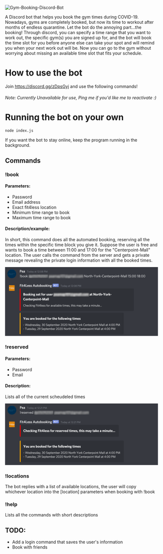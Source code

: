 ![Gym-Booking-Discord-Bot](https://socialify.git.ci/davepetrov/Gym-Booking-Discord-Bot/image?description=1&font=Inter&language=1&owner=1&pattern=Diagonal%20Stripes&theme=Light)

A Discord bot that helps you book the gym times during COVID-19. Nowadays, gyms are completely booked, but now its time to workout after months of endless quarantine. Let the bot do the annoying part...the booking! Through discord, you can specify a time range that you want to work out, the specific gym(s) you are signed up for, and the bot will book the time slot for you before anyone else can take your spot and will remind you when your next work out will be. Now you can go to the gym without worrying about missing an available time slot that fits your schedule.

# How to use the bot 
Join https://discord.gg/zDpsGyj and use the following commands!
###### *Note*: Currently Unavailable for use, Ping me if you'd like me to reactivate :)

# Running the bot on your own
```sh 
node index.js
```
If you want the bot to stay online, keep the program running in the background.

## Commands
### !book
#### Parameters:
  - Password
  - Email address
  - Exact fit4less location
  - Minimum time range to book
  - Maximum time range to book
#### Description/example:
In short, this command does all the automated booking, reserving all the times within the specific time block you give it. Suppose the user is free and wants to book a time between 11:00 and 17:00 for the "Centerpoint-Mall" location. The user calls the command from the server and gets a private message revealing the private login information with all the booked times.
  
  <img src="/images/book-showcase.png" width="700">
  
### !reserved
#### Parameters:
- Password 
- Email
#### Description:
Lists all of the current scheudeled times

<img src="/images/reserved-showcase.png" width="700">
  
  
### !locations
The bot replies with a list of available locations, the user will copy whichever location into the [location] parameters when booking with !book
   
### !help
Lists all the commands with short descriptions

## TODO:
- Add a login command that saves the user's information
- Book with friends
